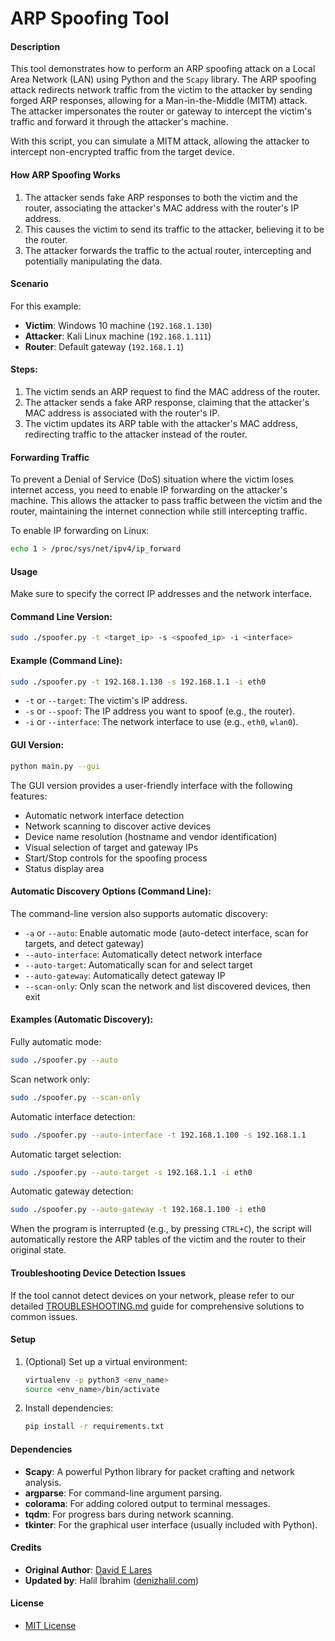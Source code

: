 # ARP Spoofing Tool

#### Description

This tool demonstrates how to perform an ARP spoofing attack on a Local Area Network (LAN) using Python and the `Scapy` library. The ARP spoofing attack redirects network traffic from the victim to the attacker by sending forged ARP responses, allowing for a Man-in-the-Middle (MITM) attack. The attacker impersonates the router or gateway to intercept the victim's traffic and forward it through the attacker's machine.

With this script, you can simulate a MITM attack, allowing the attacker to intercept non-encrypted traffic from the target device.

#### How ARP Spoofing Works

1. The attacker sends fake ARP responses to both the victim and the router, associating the attacker's MAC address with the router's IP address.
2. This causes the victim to send its traffic to the attacker, believing it to be the router.
3. The attacker forwards the traffic to the actual router, intercepting and potentially manipulating the data.

#### Scenario

For this example:
- **Victim**: Windows 10 machine (`192.168.1.130`)
- **Attacker**: Kali Linux machine (`192.168.1.111`)
- **Router**: Default gateway (`192.168.1.1`)

#### Steps:

1. The victim sends an ARP request to find the MAC address of the router.
2. The attacker sends a fake ARP response, claiming that the attacker's MAC address is associated with the router's IP.
3. The victim updates its ARP table with the attacker's MAC address, redirecting traffic to the attacker instead of the router.

#### Forwarding Traffic

To prevent a Denial of Service (DoS) situation where the victim loses internet access, you need to enable IP forwarding on the attacker's machine. This allows the attacker to pass traffic between the victim and the router, maintaining the internet connection while still intercepting traffic.

To enable IP forwarding on Linux:
```bash
echo 1 > /proc/sys/net/ipv4/ip_forward
```

#### Usage

Make sure to specify the correct IP addresses and the network interface.

#### Command Line Version:
```bash
sudo ./spoofer.py -t <target_ip> -s <spoofed_ip> -i <interface>
```

#### Example (Command Line):
```bash
sudo ./spoofer.py -t 192.168.1.130 -s 192.168.1.1 -i eth0
```

- `-t` or `--target`: The victim's IP address.
- `-s` or `--spoof`: The IP address you want to spoof (e.g., the router).
- `-i` or `--interface`: The network interface to use (e.g., `eth0`, `wlan0`).

#### GUI Version:
```bash
python main.py --gui
```

The GUI version provides a user-friendly interface with the following features:
- Automatic network interface detection
- Network scanning to discover active devices
- Device name resolution (hostname and vendor identification)
- Visual selection of target and gateway IPs
- Start/Stop controls for the spoofing process
- Status display area

#### Automatic Discovery Options (Command Line):

The command-line version also supports automatic discovery:
- `-a` or `--auto`: Enable automatic mode (auto-detect interface, scan for targets, and detect gateway)
- `--auto-interface`: Automatically detect network interface
- `--auto-target`: Automatically scan for and select target
- `--auto-gateway`: Automatically detect gateway IP
- `--scan-only`: Only scan the network and list discovered devices, then exit

#### Examples (Automatic Discovery):

Fully automatic mode:
```bash
sudo ./spoofer.py --auto
```

Scan network only:
```bash
sudo ./spoofer.py --scan-only
```

Automatic interface detection:
```bash
sudo ./spoofer.py --auto-interface -t 192.168.1.100 -s 192.168.1.1
```

Automatic target selection:
```bash
sudo ./spoofer.py --auto-target -s 192.168.1.1 -i eth0
```

Automatic gateway detection:
```bash
sudo ./spoofer.py --auto-gateway -t 192.168.1.100 -i eth0
```

When the program is interrupted (e.g., by pressing `CTRL+C`), the script will automatically restore the ARP tables of the victim and the router to their original state.

#### Troubleshooting Device Detection Issues

If the tool cannot detect devices on your network, please refer to our detailed [TROUBLESHOOTING.md](TROUBLESHOOTING.md) guide for comprehensive solutions to common issues.

#### Setup

1. (Optional) Set up a virtual environment:
   ```bash
   virtualenv -p python3 <env_name>
   source <env_name>/bin/activate
   ```

2. Install dependencies:
   ```bash
   pip install -r requirements.txt
   ```

#### Dependencies

- **Scapy**: A powerful Python library for packet crafting and network analysis.
- **argparse**: For command-line argument parsing.
- **colorama**: For adding colored output to terminal messages.
- **tqdm**: For progress bars during network scanning.
- **tkinter**: For the graphical user interface (usually included with Python).

#### Credits

- **Original Author**: [David E Lares](https://twitter.com/davidlares3)
- **Updated by**: Halil İbrahim ([denizhalil.com](https://denizhalil.com))

#### License

- [MIT License](https://opensource.org/licenses/MIT)
